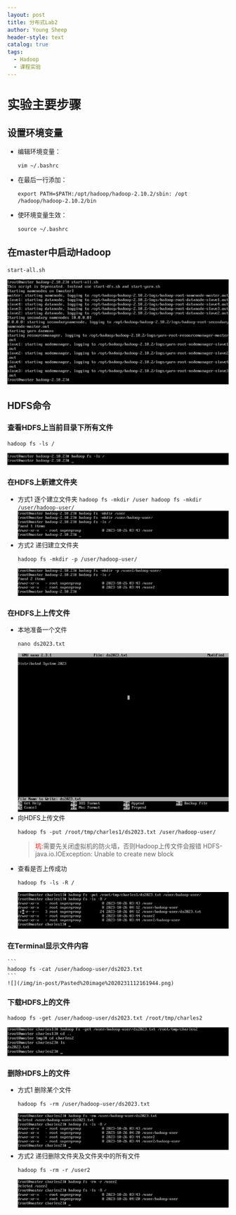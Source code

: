 ```yaml
---
layout: post
title: 分布式Lab2
author: Young Sheep
header-style: text
catalog: true
tags:
  - Hadoop
  - 课程实验
---
```

# 实验主要步骤
## 设置环境变量
- 编辑环境变量：
	```
	vim ~/.bashrc
	```
- 在最后一行添加：
	```
	export PATH=$PATH:/opt/hadoop/hadoop-2.10.2/sbin: /opt /hadoop/hadoop-2.10.2/bin
	```
- 使环境变量生效：
	```
	source ~/.bashrc
	```
## 在master中启动Hadoop
```
start-all.sh
```
![](/img/in-post/Pasted%20image%2020231112161218.png)
## HDFS命令
### 查看HDFS上当前目录下所有文件
```
hadoop fs -ls /
```
![](/img/in-post/Pasted%20image%2020231112161339.png)
### 在HDFS上新建文件夹
- 方式1 逐个建立文件夹
		```
		hadoop fs -mkdir /user
		hadoop fs -mkdir /user/hadoop-user/
		```
		![](/img/in-post/Pasted%20image%2020231112161608.png)
- 方式2 递归建立文件夹
	```
	hadoop fs -mkdir -p /user/hadoop-user/
	```
	![](/img/in-post/Pasted%20image%2020231112161627.png)
### 在HDFS上上传文件
- 本地准备一个文件
	```
	nano ds2023.txt
	```
	![](/img/in-post/Pasted%20image%2020231112161758.png)
- 向HDFS上传文件
	```
	hadoop fs -put /root/tmp/charles1/ds2023.txt /user/hadoop-user/
	```
	><font color="red">坑:</font>需要先关闭虚拟机的防火墙，否则Hadoop上传文件会报错 HDFS-java.io.IOException: Unable to create new block
- 查看是否上传成功
	```
	hadoop fs -ls -R /
	```
	![](/img/in-post/Pasted%20image%2020231112161954.png)
### 在Terminal显示文件内容
	```
	hadoop fs -cat /user/hadoop-user/ds2023.txt
	```
	![](/img/in-post/Pasted%20image%2020231112161944.png)
### 下载HDFS上的文件
```
hadoop fs -get /user/hadoop-user/ds2023.txt /root/tmp/charles2
```
![](/img/in-post/Pasted%20image%2020231112162054.png)
### 删除HDFS上的文件
- 方式1 删除某个文件
	```
	hadoop fs -rm /user/hadoop-user/ds2023.txt
	```
	![](/img/in-post/Pasted%20image%2020231112162412.png)
- 方式2 递归删除文件夹及文件夹中的所有文件
	```
	hadoop fs -rm -r /user2
	```
	![](/img/in-post/Pasted%20image%2020231112162501.png)